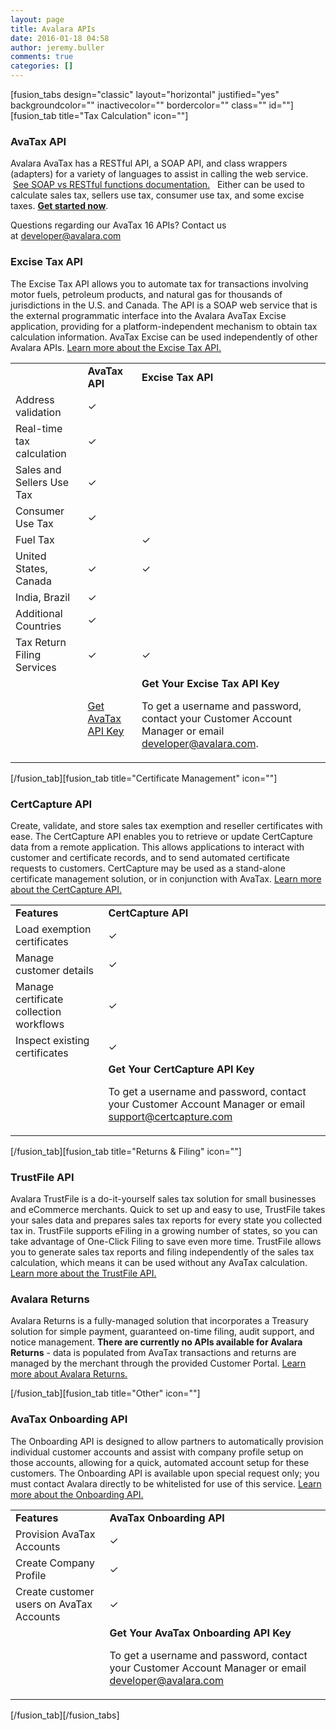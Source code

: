 ```yaml
---
layout: page
title: Avalara APIs
date: 2016-01-18 04:58
author: jeremy.buller
comments: true
categories: []
---
```

[fusion_tabs design="classic" layout="horizontal" justified="yes" backgroundcolor="" inactivecolor="" bordercolor="" class="" id=""][fusion_tab title="Tax Calculation" icon=""]
<h3>AvaTax API</h3>
Avalara AvaTax has a RESTful API, a SOAP API, and class wrappers (adapters) for a variety of languages to assist in calling the web service.  <a href="http://developer.avalara.com/api-documentation/avatax-15-api/designing-your-integration/soap-or-rest">See SOAP vs RESTful functions documentation.</a>   Either can be used to calculate sales tax, sellers use tax, consumer use tax, and some excise taxes. <strong><a href="/api-documentation/avatax-15-api/getting-started">Get started now</a></strong>.

Questions regarding our AvaTax 16 APIs? Contact us at <a href="mailto:developer@avalara.com">developer@avalara.com</a>
<h3></h3>
<h3>Excise Tax API</h3>
The Excise Tax API allows you to automate tax for transactions involving motor fuels, petroleum products, and natural gas for thousands of jurisdictions in the U.S. and Canada. The API is a SOAP web service that is the external programmatic interface into the Avalara AvaTax Excise application, providing for a platform-independent mechanism to obtain tax calculation information. AvaTax Excise can be used independently of other Avalara APIs. <a href="http://developer.avalara.com/api-documentation/excise-tax-api/overview/">Learn more about the Excise Tax API.</a>
<table>
<tbody>
<tr>
<td></td>
<td><strong>AvaTax API </strong></td>
<td><strong>Excise Tax API</strong></td>
</tr>
<tr>
<td>Address validation</td>
<td>✓</td>
<td></td>
</tr>
<tr>
<td>Real-time tax calculation</td>
<td>✓</td>
<td></td>
</tr>
<tr>
<td>Sales and Sellers Use Tax</td>
<td>✓</td>
<td></td>
</tr>
<tr>
<td>Consumer Use Tax</td>
<td>✓</td>
<td></td>
</tr>
<tr>
<td>Fuel Tax</td>
<td></td>
<td>✓</td>
</tr>
<tr>
<td>United States, Canada</td>
<td>✓</td>
<td>✓</td>
</tr>
<tr>
<td>India, Brazil</td>
<td>✓</td>
<td></td>
</tr>
<tr>
<td>Additional Countries</td>
<td>✓</td>
<td></td>
</tr>
<tr>
<td>Tax Return Filing Services</td>
<td>✓</td>
<td>✓</td>
</tr>
<tr>
<td></td>
<td><a class="button" href="/api-documentation/avatax-15-api/getting-started">Get AvaTax API Key</a></td>
<td><strong>Get Your Excise Tax API Key</strong>

To get a username and password, contact your Customer Account Manager or email <a href="mailto:developer@avalara.com">developer@avalara.com</a>.</td>
</tr>
</tbody>
</table>
[/fusion_tab][fusion_tab title="Certificate Management" icon=""]
<h3>CertCapture API</h3>
Create, validate, and store sales tax exemption and reseller certificates with ease. The CertCapture API enables you to retrieve or update CertCapture data from a remote application. This allows applications to interact with customer and certificate records, and to send automated certificate requests to customers. CertCapture may be used as a stand-alone certificate management solution, or in conjunction with AvaTax. <a href="http://developer.avalara.com/api-documentation/certcapture-api/overview">Learn more about the CertCapture API.</a>
<table>
<tbody>
<tr>
<td><strong>Features</strong></td>
<td><strong>CertCapture API</strong></td>
</tr>
<tr>
<td>Load exemption certificates</td>
<td>✓</td>
</tr>
<tr>
<td>Manage customer details</td>
<td>✓</td>
</tr>
<tr>
<td>Manage certificate collection workflows</td>
<td>✓</td>
</tr>
<tr>
<td>Inspect existing certificates</td>
<td>✓</td>
</tr>
<tr>
<td></td>
<td><strong>Get Your CertCapture API Key</strong>

To get a username and password, contact your Customer Account Manager or email <a href="mailto:support@certcapture.com">support@certcapture.com</a></td>
</tr>
</tbody>
</table>
[/fusion_tab][fusion_tab title="Returns &amp; Filing" icon=""]
<h3>TrustFile API</h3>
Avalara TrustFile is a do-it-yourself sales tax solution for small businesses and eCommerce merchants. Quick to set up and easy to use, TrustFile takes your sales data and prepares sales tax reports for every state you collected tax in. TrustFile supports eFiling in a growing number of states, so you can take advantage of One-Click Filing to save even more time. TrustFile allows you to generate sales tax reports and filing independently of the sales tax calculation, which means it can be used without any AvaTax calculation. <a href="http://developer.avalara.com/api-documentation/trustfile-api/overview">Learn more about the TrustFile API.</a>
<h3>Avalara Returns</h3>
Avalara Returns is a fully-managed solution that incorporates a Treasury solution for simple payment, guaranteed on-time filing, audit support, and notice management. <b>There are currently no APIs available for Avalara Returns</b> - data is populated from AvaTax transactions and returns are managed by the merchant through the provided Customer Portal. <a href="http://www.avalara.com/products/returns/">Learn more about Avalara Returns.</a>

[/fusion_tab][fusion_tab title="Other" icon=""]
<h3>AvaTax Onboarding API</h3>
The Onboarding API is designed to allow partners to automatically provision individual customer accounts and assist with company profile setup on those accounts, allowing for a quick, automated account setup for these customers. The Onboarding API is available upon special request only; you must contact Avalara directly to be whitelisted for use of this service. <a href="http://developer.avalara.com/api-documentation/onboarding-api/overview">Learn more about the Onboarding API.</a>
<table>
<tbody>
<tr>
<td><strong>Features</strong></td>
<td><strong>AvaTax Onboarding API</strong></td>
</tr>
<tr>
<td>Provision AvaTax Accounts</td>
<td>✓</td>
</tr>
<tr>
<td>Create Company Profile</td>
<td>✓</td>
</tr>
<tr>
<td>Create customer users on AvaTax Accounts</td>
<td>✓</td>
</tr>
<tr>
<td></td>
<td><strong>Get Your AvaTax Onboarding API Key</strong>

To get a username and password, contact your Customer Account Manager or email <a href="mailto:developer@avalara.com">developer@avalara.com</a></td>
</tr>
</tbody>
</table>
[/fusion_tab][/fusion_tabs]
